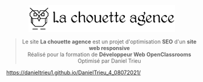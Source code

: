 <text align="center">
 
 <a href="https://danieltrieu1.github.io/DanielTrieu_4_08072021/"><img src="version-modif/img-compressed/la-chouette-agence.png" alt="Logo La chouette agence"></a> <br>

  > Le site **La chouette agence** est un projet d'optimisation **SEO** d'un **site web responsive** <br>
  > Réalisé pour la formation de **Développeur Web OpenClassrooms** <br>
  > Optimisé par Daniel Trieu 

  </text>

https://danieltrieu1.github.io/DanielTrieu_4_08072021/
  

